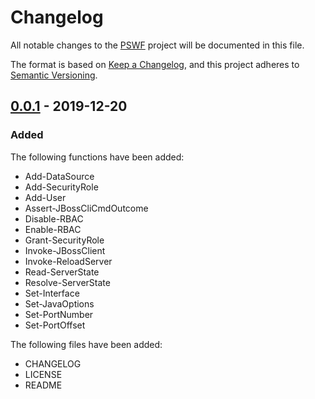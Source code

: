 # Changelog
All notable changes to the [PSWF](https://github.com/Akaizoku/PSWF) project will be documented in this file.

The format is based on [Keep a Changelog](https://keepachangelog.com/en/1.0.0/),
and this project adheres to [Semantic Versioning](https://semver.org/spec/v2.0.0.html).

## [0.0.1](https://github.com/Akaizoku/PSWF/releases/tag/1.0.0) - 2019-12-20

### Added

The following functions have been added:
-   Add-DataSource
-   Add-SecurityRole
-   Add-User
-   Assert-JBossCliCmdOutcome
-   Disable-RBAC
-   Enable-RBAC
-   Grant-SecurityRole
-   Invoke-JBossClient
-   Invoke-ReloadServer
-   Read-ServerState
-   Resolve-ServerState
-   Set-Interface
-   Set-JavaOptions
-   Set-PortNumber
-   Set-PortOffset

The following files have been added:
-   CHANGELOG
-   LICENSE
-   README

